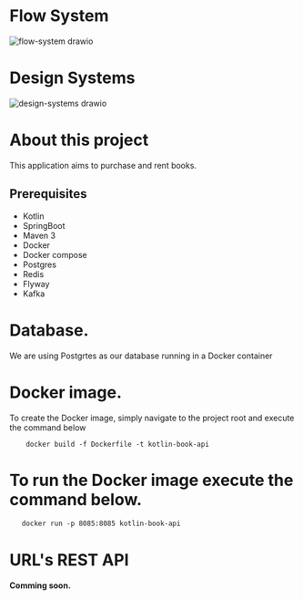 # Flow System
 ![flow-system drawio](https://github.com/thiagofarbo/kotlin-book-api/assets/3967737/150c7626-d740-45a1-8bbe-827213127b90)



# Design Systems 
![design-systems drawio](https://github.com/thiagofarbo/kotlin-book-api/assets/3967737/7911e666-f369-499f-8739-a434043e5bf1)



# About this project
This application aims to purchase and rent books.


## Prerequisites
  * Kotlin
  * SpringBoot
  * Maven 3
  * Docker
  * Docker compose
  * Postgres
  * Redis
  * Flyway
  * Kafka

# Database.
We are using Postgrtes as our database running in a Docker container

# Docker image.
To create the Docker image, simply navigate to the project root and execute the command below

```
    docker build -f Dockerfile -t kotlin-book-api
```
# To run the Docker image execute the command below.
 ```   
    docker run -p 8085:8085 kotlin-book-api
 ```

# URL's REST API



#### Comming soon.
